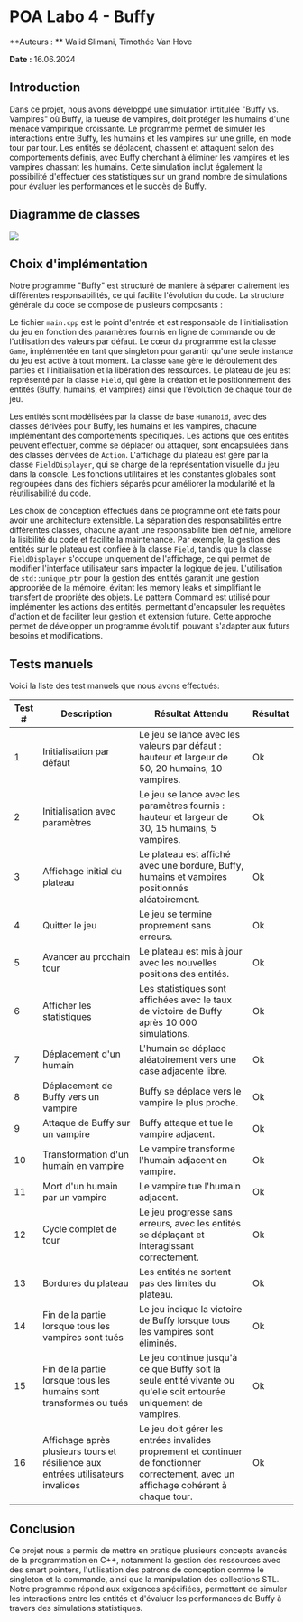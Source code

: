 # POA Labo 4 - Buffy



**Auteurs : ** Walid Slimani, Timothée Van Hove

**Date :** 16.06.2024



## Introduction

Dans ce projet, nous avons développé une simulation intitulée "Buffy vs. Vampires" où Buffy, la tueuse de vampires, doit protéger les humains d'une menace vampirique croissante. Le programme permet de simuler les interactions entre Buffy, les humains et les vampires sur une grille, en mode tour par tour. Les entités se déplacent, chassent et attaquent selon des comportements définis, avec Buffy cherchant à éliminer les vampires et les vampires chassant les humains. Cette simulation inclut également la possibilité d'effectuer des statistiques sur un grand nombre de simulations pour évaluer les performances et le succès de Buffy. 



## Diagramme de classes

![](../UML/UML.png)



## Choix d'implémentation

Notre programme "Buffy" est structuré de manière à séparer clairement les différentes responsabilités, ce qui facilite l'évolution du code. La structure générale du code se compose de plusieurs composants :

Le fichier `main.cpp` est le point d'entrée et est responsable de l'initialisation du jeu en fonction des paramètres fournis en ligne de commande ou de l'utilisation des valeurs par défaut. Le cœur du programme est la classe `Game`, implémentée en tant que singleton pour garantir qu'une seule instance du jeu est active à tout moment. La classe `Game` gère le déroulement des parties et  l'initialisation et la libération des ressources. Le plateau de jeu est représenté par la classe `Field`, qui gère la création et le positionnement des entités (Buffy, humains, et vampires) ainsi que l'évolution de chaque tour de jeu.

Les entités sont modélisées par la classe de base `Humanoid`, avec des classes dérivées pour Buffy, les humains et les vampires, chacune implémentant des comportements spécifiques. Les actions que ces entités peuvent effectuer, comme se déplacer ou attaquer, sont encapsulées dans des classes dérivées de `Action`.  L'affichage du plateau est géré par la classe `FieldDisplayer`, qui se charge de la représentation visuelle du jeu dans la console. Les fonctions utilitaires et les constantes globales sont regroupées dans des fichiers séparés pour améliorer la modularité et la réutilisabilité du code.

Les choix de conception effectués dans ce programme ont été faits pour avoir une architecture extensible. La séparation des responsabilités entre différentes classes, chacune ayant une responsabilité bien définie, améliore la lisibilité du code et facilite la maintenance. Par exemple, la gestion des entités sur le plateau est confiée à la classe `Field`, tandis que la classe `FieldDisplayer` s'occupe uniquement de l'affichage, ce qui permet de modifier l'interface utilisateur sans impacter la logique de jeu. L'utilisation de `std::unique_ptr` pour la gestion des entités garantit une gestion appropriée de la mémoire, évitant les memory leaks et simplifiant le transfert de propriété des objets. Le pattern Command est utilisé pour implémenter les actions des entités, permettant d'encapsuler les requêtes d'action et de faciliter leur gestion et extension future. Cette approche permet de développer un programme évolutif, pouvant s'adapter aux futurs besoins et modifications.

## Tests manuels

Voici la liste des test manuels que nous avons effectués:

| **Test #** | **Description**                                              | **Résultat Attendu**                                         | Résultat |
| ---------- | ------------------------------------------------------------ | ------------------------------------------------------------ | -------- |
| 1          | Initialisation par défaut                                    | Le jeu se lance avec les valeurs par défaut : hauteur et largeur de 50, 20 humains, 10 vampires. | Ok       |
| 2          | Initialisation avec paramètres                               | Le jeu se lance avec les paramètres fournis : hauteur et largeur de 30, 15 humains, 5 vampires. | Ok       |
| 3          | Affichage initial du plateau                                 | Le plateau est affiché avec une bordure, Buffy, humains et vampires positionnés aléatoirement. | Ok       |
| 4          | Quitter le jeu                                               | Le jeu se termine proprement sans erreurs.                   | Ok       |
| 5          | Avancer au prochain tour                                     | Le plateau est mis à jour avec les nouvelles positions des entités. | Ok       |
| 6          | Afficher les statistiques                                    | Les statistiques sont affichées avec le taux de victoire de Buffy après 10 000 simulations. | Ok       |
| 7          | Déplacement d'un humain                                      | L'humain se déplace aléatoirement vers une case adjacente libre. | Ok       |
| 8          | Déplacement de Buffy vers un vampire                         | Buffy se déplace vers le vampire le plus proche.             | Ok       |
| 9          | Attaque de Buffy sur un vampire                              | Buffy attaque et tue le vampire adjacent.                    | Ok       |
| 10         | Transformation d'un humain en vampire                        | Le vampire transforme l'humain adjacent en vampire.          | Ok       |
| 11         | Mort d'un humain par un vampire                              | Le vampire tue l'humain adjacent.                            | Ok       |
| 12         | Cycle complet de tour                                        | Le jeu progresse sans erreurs, avec les entités se déplaçant et interagissant correctement. | Ok       |
| 13         | Bordures du plateau                                          | Les entités ne sortent pas des limites du plateau.           | Ok       |
| 14         | Fin de la partie lorsque tous les vampires sont tués         | Le jeu indique la victoire de Buffy lorsque tous les vampires sont éliminés. | Ok       |
| 15         | Fin de la partie lorsque tous les humains sont transformés ou tués | Le jeu continue jusqu'à ce que Buffy soit la seule entité vivante ou qu'elle soit entourée uniquement de vampires. | Ok       |
| 16         | Affichage après plusieurs tours et résilience aux entrées utilisateurs invalides | Le jeu doit gérer les entrées invalides proprement et continuer de fonctionner correctement, avec un affichage cohérent à chaque tour. | Ok       |



## Conclusion

Ce projet nous a permis de mettre en pratique plusieurs concepts avancés de la programmation en C++, notamment la gestion des ressources avec des smart pointers, l'utilisation des patrons de conception comme le singleton et la commande, ainsi que la manipulation des collections STL. Notre programme répond aux exigences spécifiées, permettant de simuler les interactions entre les entités et d'évaluer les performances de Buffy à travers des simulations statistiques.